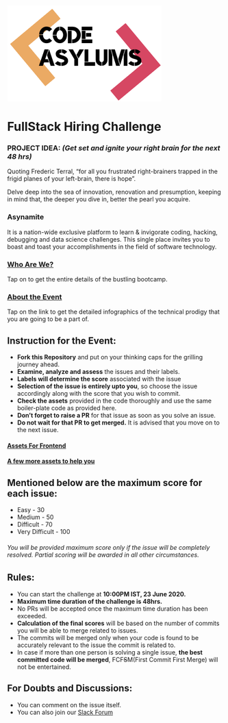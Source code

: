 ![CodeAsylums Logo](/logo.png)

# **FullStack Hiring Challenge**

### PROJECT IDEA: *(Get set and ignite your right brain for the next 48 hrs)*
Quoting Frederic Terral, “for all you frustrated right-brainers trapped in the frigid planes of your left-brain, there is hope”.

Delve deep into the sea of innovation, renovation and presumption, keeping in mind that, the deeper you dive in, better the pearl you acquire.

### **Asynamite** 
It is a nation-wide exclusive platform to learn & invigorate coding, hacking, debugging and data science challenges. This single place invites you to boast and toast your accomplishments in the field of software technology.

### [Who Are We?](https://www.codeasylums.com)
Tap on to get the entire details of the bustling bootcamp.

### [About the Event](https://github.com/codeasylums-bootcamp/CodeAsylums-Hiring-Challenge-FullStack/blob/master/HIRING%20CHALLENGE.pdf)
Tap on the link to get the detailed infographics of the technical prodigy that you are going to be a part of.

## Instruction for the Event:
- **Fork this Repository** and put on your thinking caps for the grilling journey ahead.
- **Examine, analyze and assess** the issues and their labels.
- **Labels will determine the score** associated with the issue
- **Selection of the issue is entirely upto you**, so choose the issue accordingly along with the score that you wish to commit.
- **Check the assets** provided in the code thoroughly and use the same boiler-plate code as provided here.
- **Don’t forget to raise a PR** for that issue as soon as you solve an issue.
- **Do not wait for that PR to get merged.** It is advised that you move on to the next issue.

#### [Assets For Frontend](https://github.com/codeasylums-bootcamp/CodeAsylums-Hiring-Challenge-FullStack/tree/master/Frontend/Assets-Frontend)

#### [A few more assets to help you](https://drive.google.com/drive/folders/1YV4_LWuKyCn0Xx2kaS9fF4ospVRmglq7?usp=sharing)

## Mentioned below are the maximum score for each issue:
- Easy - 30
- Medium - 50
- Difficult - 70 
- Very Difficult - 100
###### You will be provided maximum score only if the issue will be completely resolved. Partial scoring will be awarded in all other circumstances.

## Rules:
- You can start the challenge at **10:00PM IST, 23 June 2020.**
- **Maximum time duration of the challenge is 48hrs.**
- No PRs will be accepted once the maximum time duration has been exceeded.
- **Calculation of the final scores** will be based on the number of commits you will be able to merge related to issues.
- The commits will be merged only when your code is found to be accurately relevant to the issue the commit is related to.
- In case if more than one person is solving a single issue, **the best committed code will be merged**, FCF~~S~~M(First Commit First Merge) will not be entertained.

## For Doubts and Discussions:
- You can comment on the issue itself.
- You can also join our [Slack Forum](https://join.slack.com/t/codeasylumshq/shared_invite/zt-fe4lgwn8-m30vZDFqE77jsGu21KC8tw)
